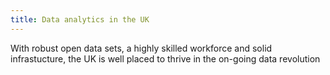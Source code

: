 ```yaml
---
title: Data analytics in the UK
---
```

With robust open data sets, a highly skilled workforce and solid infrastucture, the UK is well placed to thrive in the on-going data revolution
